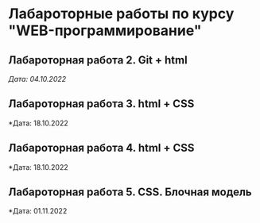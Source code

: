 # Лабароторные работы по курсу "WEB-программирование" 

## Лабароторная работа 2. Git + html

*Дата: 04.10.2022*

## Лабароторная работа 3. html + CSS

*Дата: 18.10.2022

## Лабароторная работа 4. html + CSS

*Дата: 18.10.2022

## Лабароторная работа 5. CSS. Блочная модель

*Дата: 01.11.2022

